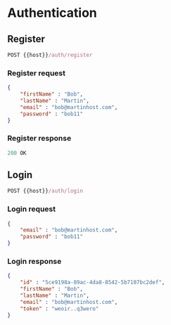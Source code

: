 # Authentication

## Register

```js
POST {{host}}/auth/register
```

### Register request
```json
{
    "firstName" : "Bob",
    "lastName" : "Martin",
    "email" : "bob@martinhost.com",
    "password" : "bob11"
}
```

### Register response
```js
200 OK
```

## Login

```js
POST {{host}}/auth/login
```

### Login request
```json
{
    "email" : "bob@martinhost.com",
    "password" : "bob11"
}
```

### Login response
```json
{
    "id" : "5ce9198a-89ac-4da8-8542-5b7107bc2def",
    "firstName" : "Bob",
    "lastName" : "Martin",
    "email" : "bob@martinhost.com",
    "token" : "weoir..q3wero"
}
```